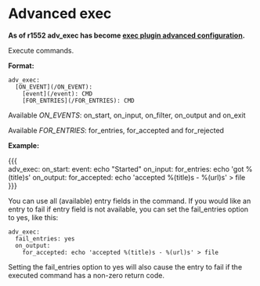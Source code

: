 # Advanced exec

**As of r1552 adv_exec has become [exec plugin advanced configuration](/Plugins/exec#AdvancedConfiguration).**

Execute commands.

**Format:**

```
adv_exec:
  [ON_EVENT](/ON_EVENT):
    [event](/event): CMD
    [FOR_ENTRIES](/FOR_ENTRIES): CMD
```

Available *ON_EVENTS*: on_start, on_input, on_filter, on_output and on_exit
  
Available *FOR_ENTRIES*: for_entries, for_accepted and for_rejected
  
  
    
**Example:**

{{{    
adv_exec: 
  on_start: 
    event: echo "Started"
  on_input:
    for_entries: echo 'got %(title)s'
  on_output: 
    for_accepted: echo 'accepted %(title)s - %(url)s' > file
}}}
    
You can use all (available) entry fields in the command. If you would like an entry to fail if entry field is not available, you can set the fail_entries option to yes, like this:

```
adv_exec:
  fail_entries: yes
  on_output: 
    for_accepted: echo 'accepted %(title)s - %(url)s' > file
```

Setting the fail_entries option to yes will also cause the entry to fail if the executed command has a non-zero return code.